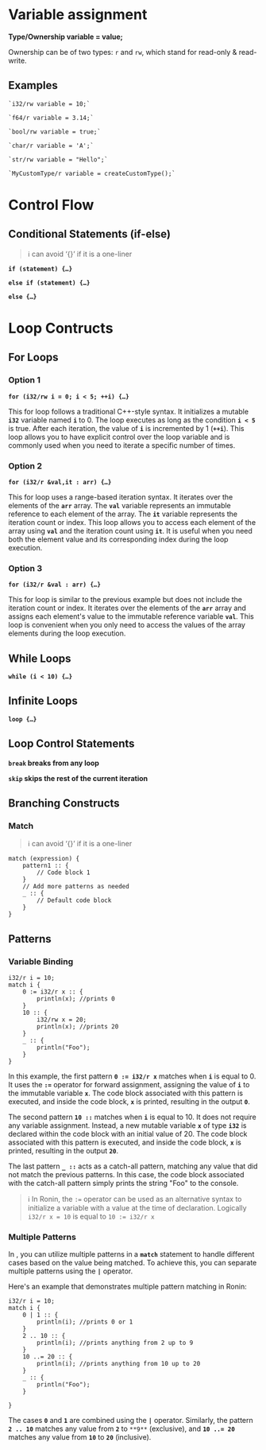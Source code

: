 # Variable assignment

**Type/Ownership variable = value;**

Ownership can be of two types: `r` and `rw`, which stand for read-only & read-write.

## Examples

    `i32/rw variable = 10;`

    `f64/r variable = 3.14;`

    `bool/rw variable = true;`

    `char/r variable = 'A';`

    `str/rw variable = "Hello";`

    `MyCustomType/r variable = createCustomType();`

# Control Flow

## Conditional Statements (if-else)

> ℹ️ can avoid ‘{}’ if it is a one-liner

**`if (statement) {…}`**

**`else if (statement) {…}`**

**`else {…}`**

# Loop Contructs

## For Loops

### Option 1

**`for (i32/rw i = 0; i < 5; ++i) {…}`**

This for loop follows a traditional C++-style syntax. It initializes a mutable **`i32`** variable named **`i`** to 0. The loop executes as long as the condition **`i < 5`** is true. After each iteration, the value of **`i`** is incremented by 1 (**`++i`**). This loop allows you to have explicit control over the loop variable and is commonly used when you need to iterate a specific number of times.

### Option 2

**`for (i32/r &val,it : arr) {…}`**

This for loop uses a range-based iteration syntax. It iterates over the elements of the **`arr`** array. The **`val`** variable represents an immutable reference to each element of the array. The **`it`** variable represents the iteration count or index. This loop allows you to access each element of the array using **`val`** and the iteration count using **`it`**. It is useful when you need both the element value and its corresponding index during the loop execution.

### Option 3

**`for (i32/r &val : arr) {…}`**

This for loop is similar to the previous example but does not include the iteration count or index. It iterates over the elements of the **`arr`** array and assigns each element's value to the immutable reference variable **`val`**. This loop is convenient when you only need to access the values of the array elements during the loop execution.

## While Loops

**`while (i < 10) {…}`**

## Infinite Loops

**`loop {…}`**

## Loop Control Statements

**`break` breaks from any loop**

**`skip` skips the rest of the current iteration**

## Branching Constructs

### Match

> ℹ️ can avoid ‘{}’ if it is a one-liner

```
match (expression) {
    pattern1 :: {
        // Code block 1
    }
    // Add more patterns as needed
    _ :: {
        // Default code block
    }
}
```

## Patterns

### Variable Binding

```
i32/r i = 10;
match i {
    0 := i32/r x :: {
        println(x); //prints 0
    }
    10 :: {
        i32/rw x = 20;
        println(x); //prints 20
    }
    _ :: {
        println("Foo");
    }
}
```

In this example, the first pattern **`0 := i32/r x`** matches when **`i`** is equal to 0. It uses the **`:=`** operator for forward assignment, assigning the value of **`i`** to the immutable variable **`x`**. The code block associated with this pattern is executed, and inside the code block, **`x`** is printed, resulting in the output **`0`**.

The second pattern **`10 ::`** matches when **`i`** is equal to 10. It does not require any variable assignment. Instead, a new mutable variable **`x`** of type **`i32`** is declared within the code block with an initial value of 20. The code block associated with this pattern is executed, and inside the code block, **`x`** is printed, resulting in the output **`20`**.

The last pattern **`_ ::`** acts as a catch-all pattern, matching any value that did not match the previous patterns. In this case, the code block associated with the catch-all pattern simply prints the string "Foo" to the console.

> ℹ️ In Ronin, the `:=` operator can be used as an alternative syntax to initialize a variable with a value at the time of declaration. Logically `i32/r x = 10` is equal to `10 := i32/r x`

### Multiple Patterns

In , you can utilize multiple patterns in a **`match`** statement to handle different cases based on the value being matched. To achieve this, you can separate multiple patterns using the **`|`** operator.

Here's an example that demonstrates multiple pattern matching in Ronin:

```
i32/r i = 10;
match i {
    0 | 1 :: {
        println(i); //prints 0 or 1
    }
    2 .. 10 :: {
        println(i); //prints anything from 2 up to 9
    }
    10 ..= 20 :: {
        println(i); //prints anything from 10 up to 20
    }
    _ :: {
        println("Foo");
    }

}
```

The cases **`0`** and **`1`** are combined using the **`|`** operator. Similarly, the pattern **`2 .. 10`** matches any value from **`2`** to `**9**` (exclusive), and **`10 ..= 20`** matches any value from **`10`** to **`20`** (inclusive).
